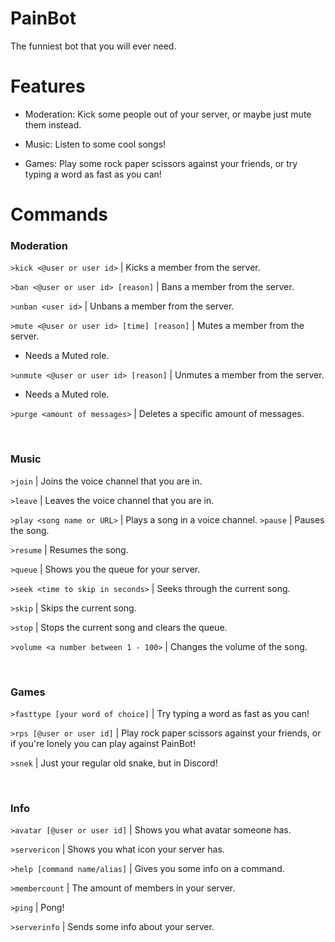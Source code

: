 # PainBot
The funniest bot that you will ever need.

# Features

- Moderation: Kick some people out of your server, or maybe just mute them instead.

- Music: Listen to some cool songs!

- Games: Play some rock paper scissors against your friends, or try typing a word as fast as you can!

# Commands

### Moderation

`>kick <@user or user id>` | Kicks a member from the server.

`>ban <@user or user id> [reason]` | Bans a member from the server.

`>unban <user id>` | Unbans a member from the server.

`>mute <@user or user id> [time] [reason]` | Mutes a member from the server.
- Needs a Muted role.

`>unmute <@user or user id> [reason]` | Unmutes a member from the server.
- Needs a Muted role.

`>purge <amount of messages>` | Deletes a specific amount of messages.

<br />

### Music

`>join` | Joins the voice channel that you are in.

`>leave` | Leaves the voice channel that you are in.

`>play <song name or URL>` | Plays a song in a voice channel.
`>pause` | Pauses the song.

`>resume` | Resumes the song.

`>queue` | Shows you the queue for your server.

`>seek <time to skip in seconds>` | Seeks through the current song.

`>skip` | Skips the current song.

`>stop` | Stops the current song and clears the queue.

`>volume <a number between 1 - 100>` | Changes the volume of the song.

<br />

### Games

`>fasttype [your word of choice]` | Try typing a word as fast as you can!

`>rps [@user or user id]` | Play rock paper scissors against your friends, or if you're lonely you can play against PainBot!

`>snek` | Just your regular old snake, but in Discord!

<br />

### Info

`>avatar [@user or user id]` | Shows you what avatar someone has.

`>servericon` | Shows you what icon your server has.

`>help [command name/alias]` | Gives you some info on a command.

`>membercount` | The amount of members in your server.

`>ping` | Pong!

`>serverinfo` | Sends some info about your server.